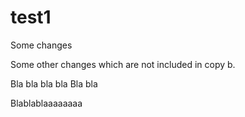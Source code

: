 # test1
Some changes

Some other changes which are not included in copy b.

Bla bla bla bla Bla bla

Blablablaaaaaaaa